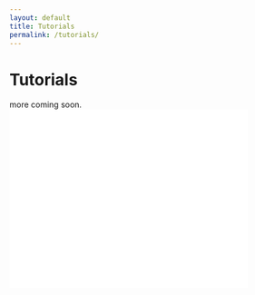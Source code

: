 ```yaml
---
layout: default
title: Tutorials
permalink: /tutorials/
---
```


<h1>Tutorials</h1>
<span class="sub-title">more coming soon.</span>

<div class="video">
	<iframe width="420" height="315" src="//www.youtube.com/embed/uczefwaLJmI" frameborder="0" allowfullscreen></iframe>
</div>
